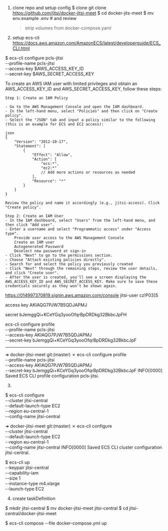 1. clone repo and setup config
    $ clone git clone https://github.com/jitsi/docker-jitsi-meet
    $ cd docker-jits-meet
    $ mv env.example .env # and review
    > strip volumes from docker-compose.yaml

2. setup ecs-cli
    https://docs.aws.amazon.com/AmazonECS/latest/developerguide/ECS_CLI.html

$ ecs-cli configure pcls-jitsi \
    --profile-name pcls-jitsi \
    --access-key $AWS_ACCESS_KEY_ID \
    --secret-key $AWS_SECRET_ACCESS_KEY

To create an AWS IAM user with limited privileges and obtain an AWS_ACCESS_KEY_ID and AWS_SECRET_ACCESS_KEY, follow these steps:

    Step 1: Create an IAM Policy

    - Go to the AWS Management Console and open the IAM dashboard.
    - In the left-hand menu, select "Policies" and then click on "Create policy".
    - Select the "JSON" tab and input a policy similar to the following (this is an example for ECS and EC2 access):

    json
    {
        "Version": "2012-10-17",
        "Statement": [
            {
                "Effect": "Allow",
                "Action": [
                    "ecs:*",
                    "ec2:*"
                    // Add more actions or resources as needed
                ],
                "Resource": "*"
            }
        ]
    }

    Review the policy and name it accordingly (e.g., jitsi-access). Click "Create policy".

    Step 2: Create an IAM User
    - In the IAM dashboard, select "Users" from the left-hand menu, and then click "Add user".
    - Enter a username and select "Programmatic access" under "Access type".
        Provide user access to the AWS Management Console
        Create an IAM user
        Autogenerated Password
        Deselect new password at sign-in
    - Click "Next" to go to the permissions section.
    - Choose "Attach existing policies directly".
    - Search for and select the policy you previously created
    - Click "Next" through the remaining steps, review the user details, and click "Create user".
    - After the user is created, you'll see a screen displaying the AWS_ACCESS_KEY_ID and AWS_SECRET_ACCESS_KEY. Make sure to save these credentials securely as they won't be shown again.

https://014997370819.signin.aws.amazon.com/console
jitsi-user
cz!P03]S

access key
AKIAQG7PJW7B5QDJAPMJ

secret
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

ecs-cli configure profile \
    --profile-name pcls-jitsi \
    --access-key AKIAQG7PJW7B5QDJAPMJ \
    --secret-key bJemggQi+KCeYGq3yooOfqrBpDRDkg32BkbcJpF 

---

➜  docker-jitsi-meet git:(master) ✗ ecs-cli configure profile \
    --profile-name pcls-jitsi \
    --access-key AKIAQG7PJW7B5QDJAPMJ \
    --secret-key bJemggQi+KCeYGq3yooOfqrBpDRDkg32BkbcJpF
INFO[0000] Saved ECS CLI profile configuration pcls-jitsi.

3. 

$ ecs-cli configure \
    --cluster jitsi-central \
    --default-launch-type EC2 \
    --region eu-central-1 \
    --config-name jitsi-central

➜  docker-jitsi-meet git:(master) ✗ ecs-cli configure \
    --cluster jitsi-central \
    --default-launch-type EC2 \
    --region eu-central-1 \
    --config-name jitsi-central
INFO[0000] Saved ECS CLI cluster configuration jitsi-central.

$ ecs-cli up \
    --keypair jitsi-central \
    --capability-iam \
    --size 1 \
    --instance-type m4.xlarge \
    --launch-type EC2

4. create taskDefinition

$ mkdir jitsi-central
$ mv docker-jitsi-meet jitsi-central
$ cd jitsi-central/docker-jitsi-meet

$ ecs-cli compose --file docker-compose.yml up 
